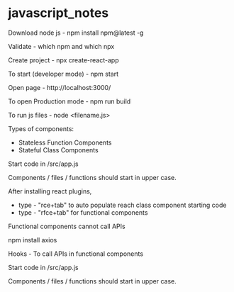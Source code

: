 # javascript_notes

Download node js - npm install npm@latest -g

Validate - which npm and which npx

Create project - npx create-react-app <appname>

To start (developer mode) - npm start

Open page - http://localhost:3000/

To open Production mode - npm run build

To run js files - node <filename.js>

Types of components:
* Stateless Function Components
* Stateful Class Components

Start code in /src/app.js

Components / files / functions should start in upper case.


After installing react plugins, 
* type - "rce+tab" to auto populate reach class component starting code
* type - "rfce+tab" for functional components

Functional components cannot call APIs

npm install axios

Hooks - To call APIs in functional components

Start code in /src/app.js

Components / files / functions should start in upper case.
